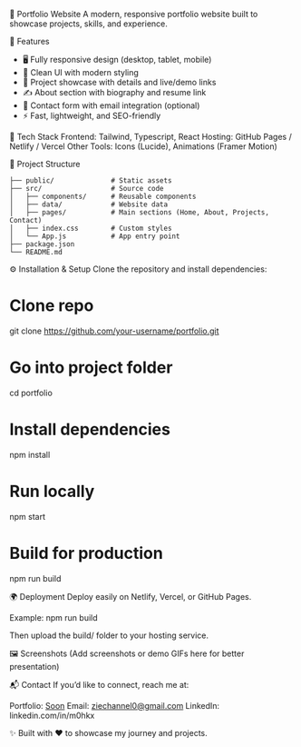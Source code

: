🌟 Portfolio Website
A modern, responsive portfolio website built to showcase projects, skills, and experience.

📌 Features
- 🖥️ Fully responsive design (desktop, tablet, mobile)
- 🎨 Clean UI with modern styling
- 📂 Project showcase with details and live/demo links
- ✍️ About section with biography and resume link
- 📧 Contact form with email integration (optional)
- ⚡ Fast, lightweight, and SEO-friendly

🚀 Tech Stack
Frontend: Tailwind, Typescript, React
Hosting: GitHub Pages / Netlify / Vercel
Other Tools: Icons (Lucide), Animations (Framer Motion)

📂 Project Structure
```
├── public/              # Static assets
├── src/                 # Source code
│   ├── components/      # Reusable components
│   ├── data/            # Website data
│   ├── pages/           # Main sections (Home, About, Projects, Contact)
│   ├── index.css        # Custom styles
│   └── App.js           # App entry point
├── package.json
└── README.md
```

⚙️ Installation & Setup
Clone the repository and install dependencies:

# Clone repo
git clone https://github.com/your-username/portfolio.git

# Go into project folder
cd portfolio

# Install dependencies
npm install

# Run locally
npm start

# Build for production
npm run build

🌍 Deployment
Deploy easily on Netlify, Vercel, or GitHub Pages.

Example:
npm run build

Then upload the build/ folder to your hosting service.

🖼️ Screenshots
(Add screenshots or demo GIFs here for better presentation)

📬 Contact
If you’d like to connect, reach me at:

Portfolio: [Soon]()
Email: ziechannel0@gmail.com
LinkedIn: linkedin.com/in/m0hkx

✨ Built with ❤️ to showcase my journey and projects.